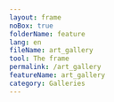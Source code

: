 ```yaml
---
layout: frame
noBox: true
folderName: feature
lang: en
fileName: art_gallery
tool: The frame
permalink: /art_gallery
featureName: art_gallery
category: Galleries
---
```

